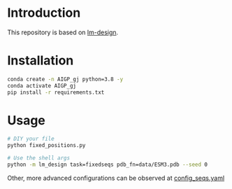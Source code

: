 # Introduction
This repository is based on [lm-design](https://github.com/facebookresearch/esm/tree/main/examples/lm-design).


# Installation

```bash
conda create -n AIGP_gj python=3.8 -y
conda activate AIGP_gj
pip install -r requirements.txt
```

# Usage

```bash
# DIY your file
python fixed_positions.py

# Use the shell args
python -m lm_design task=fixedseqs pdb_fn=data/ESM3.pdb --seed 0
```

Other, more advanced configurations can be observed at [config_seqs.yaml](conf/config_seqs.yaml)